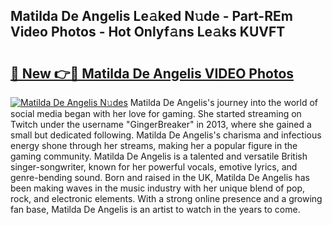 ## Matilda De Angelis Le𝚊ked N𝚞de - Part-REm Video Photos - Hot Onlyf𝚊ns Le𝚊ks KUVFT

# <h2><a href="http://ab76573.deff.icu/?id=Matilda+De+Angelis">🔗 New 👉🔴 Matilda De Angelis VIDEO Photos</a></h2>

[![Matilda De Angelis N𝚞des](https://i.imgur.com/rIISA9y.gif)](http://ab76573.deff.icu/?id=Matilda+De+Angelis)
Matilda De Angelis's journey into the world of social media began with her love for gaming. She started streaming on Twitch under the username "GingerBreaker" in 2013, where she gained a small but dedicated following. Matilda De Angelis's charisma and infectious energy shone through her streams, making her a popular figure in the gaming community. Matilda De Angelis is a talented and versatile British singer-songwriter, known for her powerful vocals, emotive lyrics, and genre-bending sound. Born and raised in the UK, Matilda De Angelis has been making waves in the music industry with her unique blend of pop, rock, and electronic elements. With a strong online presence and a growing fan base, Matilda De Angelis is an artist to watch in the years to come.
